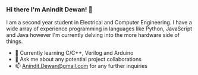### Hi there I'm Anindit Dewan! 👋

I am a second year student in Electrical and Computer Engineering. I have a wide array of experience programming in languages like Python, JavaScript and Java however I'm currently delving into the more hardware side of things.  

- 📖 Currently learning C/C++, Verilog and Arduino  
- 💬 Ask me about any potential project collaborations 
- 📫 Anindit.Dewan@gmail.com for any further inquiries


